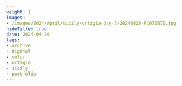 ```yaml
---
weight: 1
images:
- /images/2024/April/sicily/ortigia-day-3/20240420-P1070670.jpg
hideTitle: true
date: 2024-04-20
tags:
- archive
- digital
- color
- ortigia
- sicily
- portfolio
---
```


